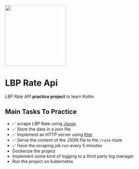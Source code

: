 <img src="https://user-images.githubusercontent.com/21179129/163057489-7ae4ff1b-9f48-4482-9938-dc62f9ffe8a5.png" data-canonical-src="https://user-images.githubusercontent.com/21179129/163057489-7ae4ff1b-9f48-4482-9938-dc62f9ffe8a5.png" width="200"/>

# LBP Rate Api
LBP Rate API **practice project** to learn Kotlin

## Main Tasks To Practice
- ✅ scrape LBP Rate using [Jsoup](https://jsoup.org/)
- ✅ Store the data in a json file
- ✅ Implement an HTTP server using [Ktor](https://ktor.io/docs/welcome.html)
- ✅ Serve the content of the JSON file to the `/rate` route
- ✅ Have the scraping job run every 5 minutes
- Dockerize the project
- Implement some kind of logging to a third party log manager
- Run the project on kubernetes 
